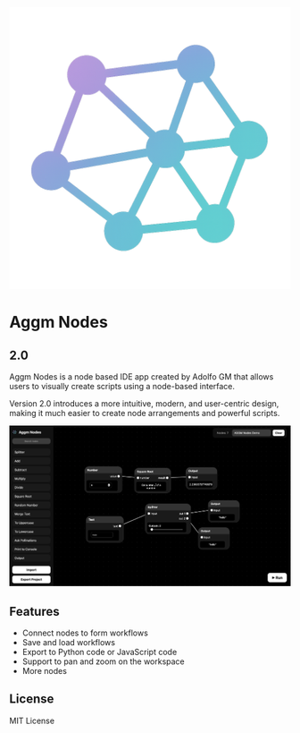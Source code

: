 ![Aggm Nodes](logo.png)

# Aggm Nodes 
## 2.0

Aggm Nodes is a node based IDE app created by Adolfo GM that allows users to visually create scripts using a node-based interface.

Version 2.0 introduces a more intuitive, modern, and user-centric design, making it much easier to create node arrangements and powerful scripts.

![App Screenshot](app.png)

## Features

- Connect nodes to form workflows
- Save and load workflows
- Export to Python code or JavaScript code
- Support to pan and zoom on the workspace
- More nodes

## License

MIT License


